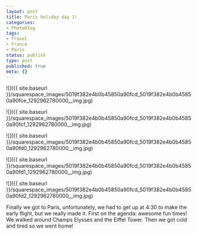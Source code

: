 ```yaml
---
layout: post
title: Paris holiday day 1!
categories:
- Photoblog
tags:
- Travel
- France
- Paris
status: publish
type: post
published: true
meta: {}
---
```


![]({{ site.baseurl }}/squarespace_images/5019f382e4b0b45850a90fcd_5019f382e4b0b45850a90fce_1292962780000__img.jpg)

![]({{ site.baseurl }}/squarespace_images/5019f382e4b0b45850a90fcd_5019f382e4b0b45850a90fcf_1292962780000__img.jpg)
   
![]({{ site.baseurl }}/squarespace_images/5019f382e4b0b45850a90fcd_5019f382e4b0b45850a90fd0_1292962780000__img.jpg)
   
![]({{ site.baseurl }}/squarespace_images/5019f382e4b0b45850a90fcd_5019f382e4b0b45850a90fd1_1292962780000__img.jpg)
   
![]({{ site.baseurl }}/squarespace_images/5019f382e4b0b45850a90fcd_5019f382e4b0b45850a90fd2_1292962780000__img.jpg)

Finally we got to Paris, unfortunately, we had to get up at 4:30 to make the early flight, but we really made it. First on the agenda: awesome fun times! We walked around Champs Elysses and the Eiffel Tower. Then we got cold and tired so we went home!
